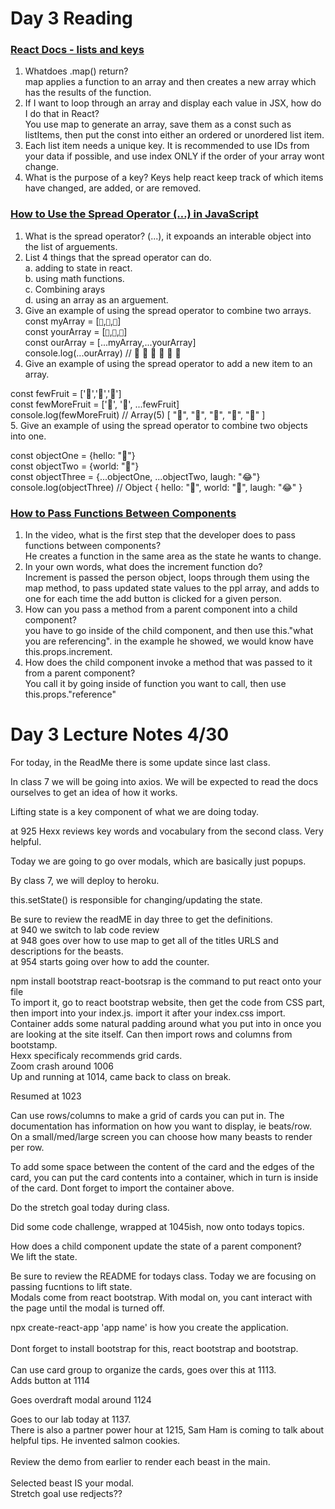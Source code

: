 # Day 3 Reading

### [React Docs - lists and keys](https://reactjs.org/docs/lists-and-keys.html)<br>

1. Whatdoes .map() return? <br>
map applies a function to an array and then creates a new array which has the results of the function. <br>
2. If I want to loop through an array and display each value in  JSX, how do I do that in React?<br>
You use map to generate an array, save them as a const such as listItems, then put the const into either an ordered or unordered list item.
3. Each list item needs a unique key. It is recommended to use IDs from your data if possible, and use index ONLY if the order of your array wont change. 
4. What is the purpose of a key? Keys help react keep track of which items have changed, are added, or are removed. 
 
### [How to Use the Spread Operator (…) in JavaScript](https://medium.com/coding-at-dawn/how-to-use-the-spread-operator-in-javascript-b9e4a8b06fab)

1. What is the spread operator? (...), it expoands an interable object into the list of arguements. 
2. List 4 things that the spread operator can do. <br>
  a. adding to state in react. <br>
  b. using math functions. <br>
  c. Combining arays<br>
  d. using an array as an arguement.<br>
3. Give an example of using the spread operator to combine two arrays.
const myArray = [`🤪`,`🐻`,`🎌`]<br>
const yourArray = [`🙂`,`🤗`,`🤩`]<br>
const ourArray = [...myArray,...yourArray]<br>
console.log(...ourArray) // 🤪 🐻 🎌 🙂 🤗 🤩<br>
4. Give an example of using the spread operator to add a new item to an array.

const fewFruit = ['🍏','🍊','🍌']<br>
const fewMoreFruit = ['🍉', '🍍', ...fewFruit]<br>
console.log(fewMoreFruit) //  Array(5) [ "🍉", "🍍", "🍏", "🍊", "🍌" ]<br>
5. Give an example of using the spread operator to combine two objects into one.

const objectOne = {hello: "🤪"}<br>
const objectTwo = {world: "🐻"}<br>
const objectThree = {...objectOne, ...objectTwo, laugh: "😂"}<br>
console.log(objectThree) // Object { hello: "🤪", world: "🐻", laugh: "😂" }<br>

### [How to Pass Functions Between Components](https://www.youtube.com/watch?v=c05OL7XbwXU)<br>

1. In the video, what is the first step that the developer does to pass functions between components?<br> He creates a function in the same area as the state he wants to change. 
2. In your own words, what does the increment function do?<br> Increment is passed the person object, loops through them using the map method, to pass updated state values to the ppl array, and adds to one for each time the add button is clicked for a given person.    
3. How can you pass a method from a parent component into a child component?<br>
you have to go inside of the child component, and then use this."what you are referencing". in the example he showed, we would know have this.props.increment. <br>
4. How does the child component invoke a method that was passed to it from a parent component?<br> You call it by going inside of function you want to call, then use this.props."reference"


# Day 3 Lecture Notes 4/30

For today, in the ReadMe there is some update since last class. <br>

In class 7 we will be going into axios. We will be expected to read the docs ourselves to get an idea of how it works. <br>

Lifting state is a key component of what we are doing today. <br>

at 925 Hexx reviews key words and vocabulary from the second class. Very helpful. <br>

Today we are going to go over modals, which are basically just popups. <br>

By class 7, we will deploy to heroku. <br> 

this.setState() is responsible for changing/updating the state.   <br>

Be sure to review the readME in day three to get the definitions. <br> 
at 940 we switch to lab code review <br> 
at 948 goes over how to use map to get all of the titles URLS and descriptions for the beasts. <br> 
at 954 starts going over how to add the counter. <br> 

npm install bootstrap react-bootsrap is the command to put react onto your  file <br>
To import it, go to react bootstrap website, then get the code from CSS part, then import into your index.js. import it after your index.css import. <br>
Container adds some natural padding around what you put into in once you are looking at the site itself. Can then import rows and columns from bootstamp. <br>
Hexx specificaly recommends grid cards. <br> 
Zoom crash around 1006 <br> 
Up and running at 1014, came back to class on break. <br> 

Resumed at 1023 <br>  

Can use rows/columns to make a grid of cards you can put in. The documentation has information on how you want to display, ie beats/row. On a small/med/large screen you can choose how many beasts to render per row. <br> 

To add some space between the content of the card and the edges of the card, you can put the card contents into a container, which in turn is inside of the card. Dont forget to import the container above. <br> 

Do the stretch goal today during class. <br>  

Did some code challenge, wrapped at 1045ish, now onto todays topics. <br> 

How does a child component update the state of a parent component? <br> We lift the state. <br> 

Be sure to review the README for todays class. Today we are focusing on passing fucntions to lift state. <br> 
Modals come from react bootstrap. With modal on, you cant interact with the page until the modal is turned off. <br> 

npx create-react-app 'app name' is how you create the application. <br>  
Dont forget to install bootstrap for this, react bootstrap and bootstrap. <br>  
Can use card group to organize the cards, goes over this at 1113. <br> 
Adds button at 1114<br> 

Goes overdraft modal around 1124<br> 

Goes to our lab today at 1137. <br> 
There is also a partner power hour at 1215, Sam Ham is coming to talk about helpful tips. He invented salmon cookies. <br>  
Review the demo from earlier to render each beast in the main. <br>  
Selected beast IS your modal. <br> 
Stretch goal use redjects?? <br>   
